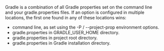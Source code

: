 Gradle is a combination of all Gradle properties set on the command line and your gradle.properties files. If an option is configured in multiple locations, the first one found in any of these locations wins:

* command line, as set using the -P / --project-prop environment options.
* gradle.properties in GRADLE_USER_HOME directory.
* gradle.properties in project root directory.
* gradle.properties in Gradle installation directory.